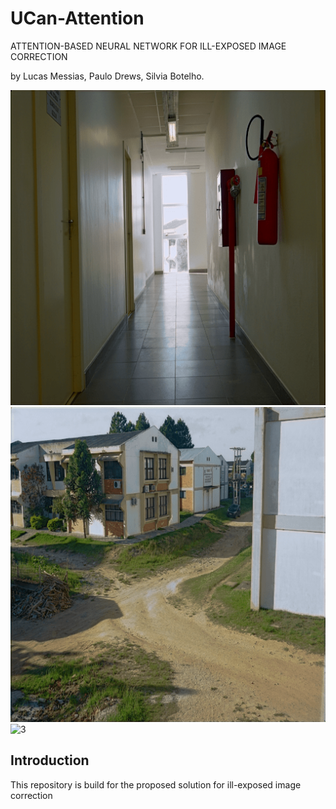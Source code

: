 # UCan-Attention
ATTENTION-BASED NEURAL NETWORK FOR ILL-EXPOSED IMAGE CORRECTION

by Lucas Messias, Paulo Drews, Silvia Botelho.

![1](/images/overexposure/output/new4_ucan000003.png) ![2](/images/overexposure/output/new4_ucan000019.png) ![3](/images/overexposure/output/new4_ucan000029.png)


## Introduction

This repository is build for the proposed solution for ill-exposed image correction 
